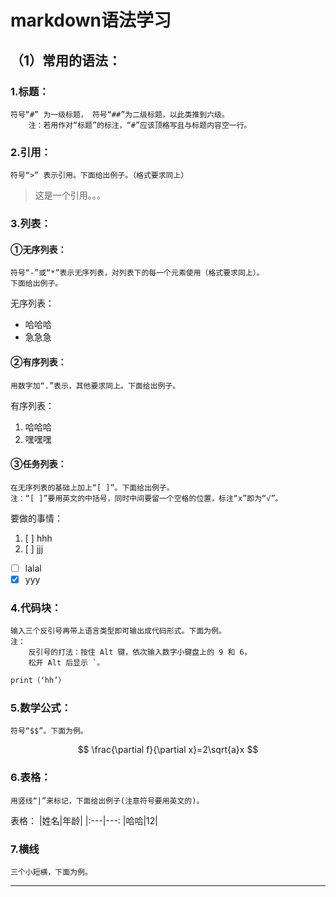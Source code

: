 # markdown语法学习
## （1）常用的语法：
### 1.标题： 
    符号“#” 为一级标题， 符号“##”为二级标题，以此类推到六级。
        注：若用作对“标题”的标注，“#”应该顶格写且与标题内容空一行。
### 2.引用：
    符号“>” 表示引用。下面给出例子。（格式要求同上）
> 这是一个引用。。。
### 3.列表：
#### ①无序列表：
    符号“-”或“*”表示无序列表，对列表下的每一个元素使用（格式要求同上）。
    下面给出例子。
无序列表：
- 哈哈哈
- 急急急

#### ②有序列表：
    用数字加“.”表示，其他要求同上。下面给出例子。
有序列表：
1. 哈哈哈
2. 嘿嘿嘿
#### ③任务列表：
    在无序列表的基础上加上“[ ]”。下面给出例子。
    注：“[ ]”要用英文的中括号，同时中间要留一个空格的位置，标注“x”即为“√”。

要做的事情：
1. [ ] hhh
2. [ ] jjj
- [ ] lalal
- [x] yyy

### 4.代码块：
    输入三个反引号再带上语言类型即可输出成代码形式。下面为例。
    注：
        反引号的打法：按住 Alt 键，依次输入数字小键盘上的 9 和 6，
        松开 Alt 后显示 `。

```py
print（‘hh’）
```

### 5.数学公式：
    符号“$$”。下面为例。
$$ 
\frac{\partial f}{\partial x}=2\sqrt{a}x
$$

### 6.表格：
    用竖线“|”来标记，下面给出例子(注意符号要用英文的)。
表格：
|姓名|年龄|
|:---|---:
|哈哈|12|

### 7.横线
    三个小短横，下面为例。
    
---




